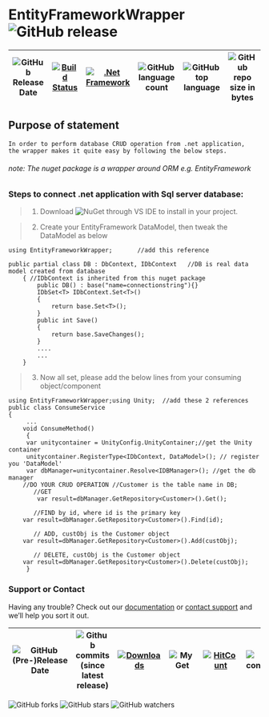 # EntityFrameworkWrapper ![GitHub release](https://img.shields.io/github/release/ajeetx/EntityFrameworkWrapper.svg?style=for-the-badge)

	

|![GitHub Release Date](https://img.shields.io/github/release-date/ajeetx/EntityFrameworkWrapper.svg?style=plastic)|[![Build Status](https://travis-ci.org/AJEETX/EntityFrameworkWrapper.png?branch=master&style=for-the-badge)](https://travis-ci.org/AJEETX/EntityFrameworkWrapper) | [![.Net Framework](https://img.shields.io/badge/DotNet-4.6.1-blue.svg?style=plastic)](https://www.microsoft.com/en-au/download/details.aspx?id=49981) | ![GitHub language count](https://img.shields.io/github/languages/count/ajeetx/EntityFrameworkWrapper.svg?style=plastic)| ![GitHub top language](https://img.shields.io/github/languages/top/ajeetx/EntityFrameworkWrapper.svg) |![GitHub repo size in bytes](https://img.shields.io/github/repo-size/ajeetx/EntityFrameworkWrapper.svg) 
| ---     | ---   | ---          | ---        | ---      | ---        | 


## Purpose of statement 
```
In order to perform database CRUD operation from .net application, 
the wrapper makes it quite easy by following the below steps.
```
###### note: The nuget package is a wrapper around ORM e.g. EntityFramework
### Steps to connect .net application with Sql server database:

 
 >  1. Download ![NuGet](https://img.shields.io/nuget/v/Generic.Repository.EntityFramework.svg)  through VS IDE  to install in your project.

>   2. Create your EntityFramework DataModel, then tweak the DataModel as below
```
using EntityFrameworkWrapper;       //add this reference

public partial class DB : DbContext, IDbContext   //DB is real data model created from database
    { //IDbContext is inherited from this nuget package
        public DB() : base("name=connectionstring"){} 
        IDbSet<T> IDbContext.Set<T>()
        {
            return base.Set<T>();
        }
        public int Save()
        {
            return base.SaveChanges();
        }
        ....
        ...
    }
```
>   3.	Now all set, please add the below lines from your consuming object/component

```
using EntityFrameworkWrapper;using Unity;  //add these 2 references
public class ConsumeService
{
     ...
    void ConsumeMethod()
     {
     var unitycontainer = UnityConfig.UnityContainer;//get the Unity container
     unitycontainer.RegisterType<IDbContext, DataModel>(); // register you 'DataModel'
     var dbManager=unitycontainer.Resolve<IDBManager>(); //get the db manager
	//DO YOUR CRUD OPERATION //Customer is the table name in DB; 
       //GET	
        var result=dbManager.GetRepository<Customer>().Get();  
       
       //FIND by id, where id is the primary key
	var result=dbManager.GetRepository<Customer>().Find(id); 

       // ADD, custObj is the Customer object
	var result=dbManager.GetRepository<Customer>().Add(custObj);

       // DELETE, custObj is the Customer object
	var result=dbManager.GetRepository<Customer>().Delete(custObj);
     }
```

### Support or Contact

Having any trouble? Check out our [documentation](https://github.com/AJEETX/EntityFrameworkWrapper/blob/master/README.md) or [contact support](mailto:ajeetkumar@email.com) and we’ll help you sort it out.


|![GitHub (Pre-)Release Date](https://img.shields.io/github/release-date-pre/ajeetx/Carz.svg?label=pre-release) | ![Github commits (since latest release)](https://img.shields.io/github/commits-since/ajeetx/carz/latest.svg)| [![Downloads](https://img.shields.io/nuget/dt/Generic.Repository.EntityFramework.svg?label=nuget-download&style=plastic)](https://www.nuget.org/stats/packages/Generic.Repository.EntityFramework?groupby=Version) | ![MyGet](https://img.shields.io/myget/azy/dt/Generic.Repository.EntityFramework.svg?style=plastic&label=myget-download) | [![HitCount](http://hits.dwyl.io/ajeetx/EntityFrameworkWrapper/projects/1.svg)](http://hits.dwyl.io/ajeetx/EntityFrameworkWrapper/projects/1) | ![GitHub contributors](https://img.shields.io/github/contributors/ajeetx/EntityFrameworkWrapper.svg?style=plastic)|![license](https://img.shields.io/github/license/ajeetx/EntityFrameworkWrapper.svg?style=plastic)
| ---  | ---  | ---  | ---    |  ---   | --- | --- |
![GitHub forks](https://img.shields.io/github/forks/ajeetx/entityframeworkwrapper.svg?style=social&logo=github&label=Fork)
![GitHub stars](https://img.shields.io/github/stars/ajeetx/entityframeworkwrapper.svg?style=social&logo=github&label=Stars) 
 ![GitHub watchers](https://img.shields.io/github/watchers/ajeetx/carz.svg?style=social&logo=github&label=Watch)

